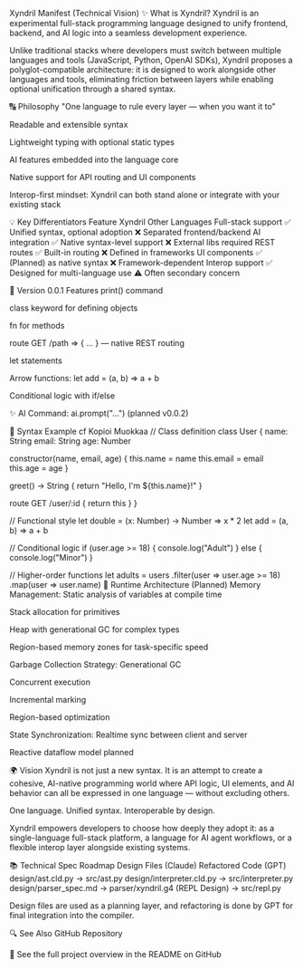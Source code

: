 Xyndril Manifest (Technical Vision)
✨ What is Xyndril?
Xyndril is an experimental full-stack programming language designed to unify frontend, backend, and AI logic into a seamless development experience.

Unlike traditional stacks where developers must switch between multiple languages and tools (JavaScript, Python, OpenAI SDKs), Xyndril proposes a polyglot-compatible architecture: it is designed to work alongside other languages and tools, eliminating friction between layers while enabling optional unification through a shared syntax.

🔠 Philosophy
"One language to rule every layer — when you want it to"

Readable and extensible syntax

Lightweight typing with optional static types

AI features embedded into the language core

Native support for API routing and UI components

Interop-first mindset: Xyndril can both stand alone or integrate with your existing stack

💡 Key Differentiators
Feature	Xyndril	Other Languages
Full-stack support	✅ Unified syntax, optional adoption	❌ Separated frontend/backend
AI integration	✅ Native syntax-level support	❌ External libs required
REST routes	✅ Built-in routing	❌ Defined in frameworks
UI components	✅ (Planned) as native syntax	❌ Framework-dependent
Interop support	✅ Designed for multi-language use	⚠️ Often secondary concern

🚀 Version 0.0.1 Features
print() command

class keyword for defining objects

fn for methods

route GET /path => { ... } — native REST routing

let statements

Arrow functions: let add = (a, b) => a + b

Conditional logic with if/else

✨ AI Command: ai.prompt("...") (planned v0.0.2)

🔢 Syntax Example
cf
Kopioi
Muokkaa
// Class definition
class User {
  name: String
  email: String
  age: Number

  constructor(name, email, age) {
    this.name = name
    this.email = email
    this.age = age
  }

  greet() -> String {
    return "Hello, I'm ${this.name}!"
  }

  route GET /user/:id {
    return this
  }
}

// Functional style
let double = (x: Number) -> Number => x * 2
let add = (a, b) => a + b

// Conditional logic
if (user.age >= 18) {
  console.log("Adult")
} else {
  console.log("Minor")
}

// Higher-order functions
let adults = users
  .filter(user => user.age >= 18)
  .map(user => user.name)
🚧 Runtime Architecture (Planned)
Memory Management:
Static analysis of variables at compile time

Stack allocation for primitives

Heap with generational GC for complex types

Region-based memory zones for task-specific speed

Garbage Collection Strategy:
Generational GC

Concurrent execution

Incremental marking

Region-based optimization

State Synchronization:
Realtime sync between client and server

Reactive dataflow model planned

🌍 Vision
Xyndril is not just a new syntax. It is an attempt to create a cohesive, AI-native programming world where API logic, UI elements, and AI behavior can all be expressed in one language — without excluding others.

One language. Unified syntax. Interoperable by design.

Xyndril empowers developers to choose how deeply they adopt it: as a single-language full-stack platform, a language for AI agent workflows, or a flexible interop layer alongside existing systems.

📚 Technical Spec Roadmap
Design Files (Claude)	Refactored Code (GPT)
design/ast.cld.py	→ src/ast.py
design/interpreter.cld.py	→ src/interpreter.py
design/parser_spec.md	→ parser/xyndril.g4
(REPL Design)	→ src/repl.py

Design files are used as a planning layer, and refactoring is done by GPT for final integration into the compiler.

🔍 See Also
GitHub Repository

📖 See the full project overview in the README on GitHub


